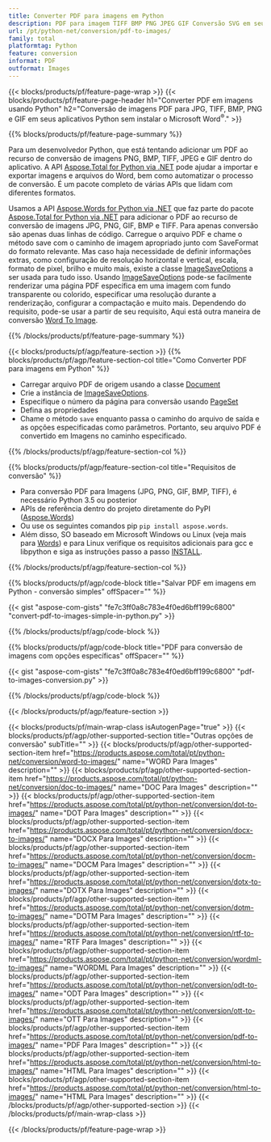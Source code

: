 ```yaml
---
title: Converter PDF para imagens em Python
description: PDF para imagem TIFF BMP PNG JPEG GIF Conversão SVG em seus aplicativos Python sem usar o Microsoft Word 
url: /pt/python-net/conversion/pdf-to-images/
family: total
platformtag: Python
feature: conversion
informat: PDF
outformat: Images
---
```

{{< blocks/products/pf/feature-page-wrap >}}
{{< blocks/products/pf/feature-page-header h1="Converter PDF em imagens usando Python" h2="Conversão de imagens PDF para JPG, TIFF, BMP, PNG e GIF em seus aplicativos Python sem instalar o Microsoft Word<sup>&reg;</sup>." >}}

{{% blocks/products/pf/feature-page-summary %}}

Para um desenvolvedor Python, que está tentando adicionar um PDF ao recurso de conversão de imagens PNG, BMP, TIFF, JPEG e GIF dentro do aplicativo. A API [Aspose.Total for Python via .NET](https://products.aspose.com/total/python-net/) pode ajudar a importar e exportar imagens e arquivos do Word, bem como automatizar o processo de conversão. É um pacote completo de várias APIs que lidam com diferentes formatos. 

Usamos a API [Aspose.Words for Python via .NET](https://products.aspose.com/words/python-net/) que faz parte do pacote [Aspose.Total for Python via .NET](https://products.aspose.com/total/python-net/) para adicionar o PDF ao recurso de conversão de imagens JPG, PNG, GIF, BMP e TIFF. Para apenas conversão são apenas duas linhas de código. Carregue o arquivo PDF e chame o método save com o caminho de imagem apropriado junto com SaveFormat do formato relevante. Mas caso haja necessidade de definir informações extras, como configuração de resolução horizontal e vertical, escala, formato de pixel, brilho e muito mais, existe a classe [ImageSaveOptions](https://reference.aspose.com/words/python-net/aspose.words.saving/imagesaveoptions/) a ser usada para tudo isso. Usando [ImageSaveOptions](https://reference.aspose.com/words/python-net/aspose.words.saving/imagesaveoptions/) pode-se facilmente renderizar uma página PDF específica em uma imagem com fundo transparente ou colorido, especificar uma resolução durante a renderização, configurar a compactação e muito mais. Dependendo do requisito, pode-se usar a partir de seu requisito, Aqui está outra maneira de conversão [Word To Image](https://products.aspose.com/words/python-net/conversion/word-to-image/).

{{% /blocks/products/pf/feature-page-summary %}}

{{< blocks/products/pf/agp/feature-section >}}
{{% blocks/products/pf/agp/feature-section-col title="Como Converter PDF para imagens em Python" %}}
- Carregar arquivo PDF de origem usando a classe [Document](https://reference.aspose.com/words/python-net/aspose.words/document/)
- Crie a instância de [ImageSaveOptions](https://reference.aspose.com/words/python-net/aspose.words.saving/imagesaveoptions/).
- Especifique o número da página para conversão usando [PageSet](https://reference.aspose.com/words/python-net/aspose.words.saving/pageset/)
- Defina as propriedades
- Chame o método `save` enquanto passa o caminho do arquivo de saída e as opções especificadas como parâmetros. Portanto, seu arquivo PDF é convertido em Imagens no caminho especificado.

{{% /blocks/products/pf/agp/feature-section-col %}}

{{% blocks/products/pf/agp/feature-section-col title="Requisitos de conversão" %}}

- Para conversão PDF para Imagens (JPG, PNG, GIF, BMP, TIFF), é necessário Python 3.5 ou posterior
- APIs de referência dentro do projeto diretamente do PyPI ([Aspose.Words](https://pypi.org/project/aspose-words/))
- Ou use os seguintes comandos pip ```pip install aspose.words```.
- Além disso, SO baseado em Microsoft Windows ou Linux (veja mais para [Words](https://docs.aspose.com/words/python-net/system-requirements/)) e para Linux verifique os requisitos adicionais para gcc e libpython e siga as instruções passo a passo [INSTALL](https://docs.aspose.com/words/python-net/installation/).
 

{{% /blocks/products/pf/agp/feature-section-col %}}

{{% blocks/products/pf/agp/code-block title="Salvar PDF em imagens em Python - conversão simples" offSpacer="" %}}

{{< gist "aspose-com-gists" "fe7c3ff0a8c783e4f0ed6bff199c6800" "convert-pdf-to-images-simple-in-python.py" >}}

{{% /blocks/products/pf/agp/code-block %}}

{{% blocks/products/pf/agp/code-block title="PDF para conversão de imagens com opções específicas" offSpacer="" %}}

{{< gist "aspose-com-gists" "fe7c3ff0a8c783e4f0ed6bff199c6800" "pdf-to-images-conversion.py" >}}

{{% /blocks/products/pf/agp/code-block %}}

{{< /blocks/products/pf/agp/feature-section >}}

{{< blocks/products/pf/main-wrap-class isAutogenPage="true" >}}
{{< blocks/products/pf/agp/other-supported-section title="Outras opções de conversão" subTitle="" >}}
{{< blocks/products/pf/agp/other-supported-section-item href="https://products.aspose.com/total/pt/python-net/conversion/word-to-images/" name="WORD Para Images" description="" >}}
{{< blocks/products/pf/agp/other-supported-section-item href="https://products.aspose.com/total/pt/python-net/conversion/doc-to-images/" name="DOC Para Images" description="" >}}
{{< blocks/products/pf/agp/other-supported-section-item href="https://products.aspose.com/total/pt/python-net/conversion/dot-to-images/" name="DOT Para Images" description="" >}}
{{< blocks/products/pf/agp/other-supported-section-item href="https://products.aspose.com/total/pt/python-net/conversion/docx-to-images/" name="DOCX Para Images" description="" >}}
{{< blocks/products/pf/agp/other-supported-section-item href="https://products.aspose.com/total/pt/python-net/conversion/docm-to-images/" name="DOCM Para Images" description="" >}}
{{< blocks/products/pf/agp/other-supported-section-item href="https://products.aspose.com/total/pt/python-net/conversion/dotx-to-images/" name="DOTX Para Images" description="" >}}
{{< blocks/products/pf/agp/other-supported-section-item href="https://products.aspose.com/total/pt/python-net/conversion/dotm-to-images/" name="DOTM Para Images" description="" >}}
{{< blocks/products/pf/agp/other-supported-section-item href="https://products.aspose.com/total/pt/python-net/conversion/rtf-to-images/" name="RTF Para Images" description="" >}}
{{< blocks/products/pf/agp/other-supported-section-item href="https://products.aspose.com/total/pt/python-net/conversion/wordml-to-images/" name="WORDML Para Images" description="" >}}
{{< blocks/products/pf/agp/other-supported-section-item href="https://products.aspose.com/total/pt/python-net/conversion/odt-to-images/" name="ODT Para Images" description="" >}}
{{< blocks/products/pf/agp/other-supported-section-item href="https://products.aspose.com/total/pt/python-net/conversion/ott-to-images/" name="OTT Para Images" description="" >}}
{{< blocks/products/pf/agp/other-supported-section-item href="https://products.aspose.com/total/pt/python-net/conversion/pdf-to-images/" name="PDF Para Images" description="" >}}
{{< blocks/products/pf/agp/other-supported-section-item href="https://products.aspose.com/total/pt/python-net/conversion/html-to-images/" name="HTML Para Images" description="" >}}
{{< blocks/products/pf/agp/other-supported-section-item href="https://products.aspose.com/total/pt/python-net/conversion/html-to-images/" name="HTML Para Images" description="" >}}
{{< /blocks/products/pf/agp/other-supported-section >}}
{{< /blocks/products/pf/main-wrap-class >}}

{{< /blocks/products/pf/feature-page-wrap >}}